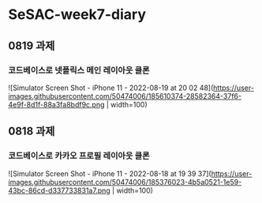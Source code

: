 # SeSAC-week7-diary

## 0819 과제
### 코드베이스로 넷플릭스 메인 레이아웃 클론
![Simulator Screen Shot - iPhone 11 - 2022-08-19 at 20 02 48](https://user-images.githubusercontent.com/50474006/185610374-28582364-37f6-4e9f-8d1f-88a3fa8bdf9c.png  | width=100)


## 0818 과제
### 코드베이스로 카카오 프로필 레이아웃 클론
![Simulator Screen Shot - iPhone 11 - 2022-08-18 at 19 39 37](https://user-images.githubusercontent.com/50474006/185376023-4b5a0521-1e59-43bc-86cd-d337733831a7.png  | width=100)
